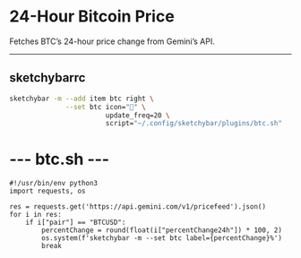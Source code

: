 # 24-Hour Bitcoin Price

Fetches BTC’s 24-hour price change from Gemini’s API.

---

## sketchybarrc
```sh
sketchybar -m --add item btc right \
              --set btc icon="" \
                        update_freq=20 \
                        script="~/.config/sketchybar/plugins/btc.sh"

```
# --- btc.sh ---
```python3
#!/usr/bin/env python3
import requests, os

res = requests.get('https://api.gemini.com/v1/pricefeed').json()
for i in res:
    if i["pair"] == "BTCUSD":
        percentChange = round(float(i["percentChange24h"]) * 100, 2)
        os.system(f'sketchybar -m --set btc label={percentChange}%')
        break
```
